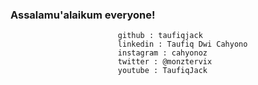 ### Assalamu'alaikum everyone! 

<!--
<p align='center'>
  </p>
  -->
  
```
                        github : taufiqjack
                        linkedin : Taufiq Dwi Cahyono
                        instagram : cahyonoz
                        twitter : @monztervix
                        youtube : TaufiqJack
```


<!--
**taufiqjack/taufiqjack** is a ✨ _special_ ✨ repository because its `README.md` (this file) appears on your GitHub profile.

Here are some ideas to get you started:

- 🔭 I’m currently working on ...
- 🌱 I’m currently learning ...
- 👯 I’m looking to collaborate on ...
- 🤔 I’m looking for help with ...
- 💬 Ask me about ...
- 📫 How to reach me: ...
- 😄 Pronouns: ...
- ⚡ Fun fact: ...
-->

